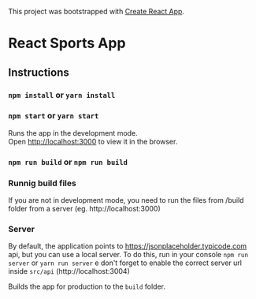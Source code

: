 This project was bootstrapped with [Create React App](https://github.com/facebookincubator/create-react-app).

# React Sports App

## Instructions

### `npm install` or `yarn install`

### `npm start` or `yarn start`

Runs the app in the development mode.<br>
Open [http://localhost:3000](http://localhost:3000) to view it in the browser.

### `npm run build` or `npm run build`

### Runnig build files

If you are not in development mode, you need to run the files from /build folder from a server (eg. http://localhost:3000)

### Server

By default, the application points to https://jsonplaceholder.typicode.com api, but you can use a local server.
To do this, run in your console `npm run server` or `yarn run server` e don't forget to enable the correct server url inside `src/api` (http://localhost:3004)

Builds the app for production to the `build` folder.
